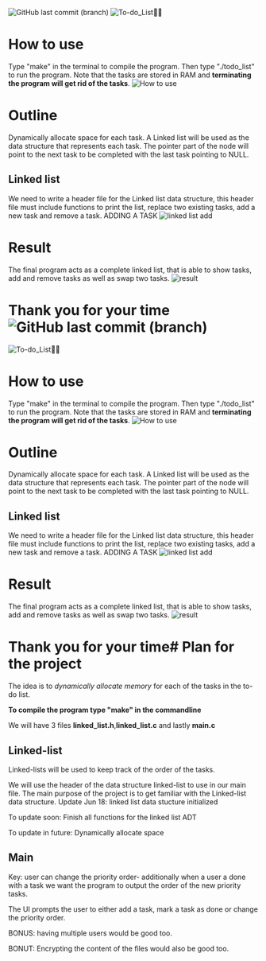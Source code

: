 ![GitHub last commit (branch)](https://img.shields.io/github/last-commit/ksingh66/todo-aoi-list/main)
![To-do_List✍🏽](https://github.com/user-attachments/assets/1eaecbca-21fd-44b8-9ed0-b17b9fa6ff82)
# How to use
Type "make" in the terminal to compile the program. Then type "./todo_list" to run the program.
Note that the tasks are stored in RAM and **terminating the program will get rid of the tasks**.
![How to use](https://github.com/user-attachments/assets/ec667ce9-94c3-4870-8674-6542f3f569b1)



# Outline
Dynamically allocate space for each task.
A Linked list will be used as the data structure that represents each task. The pointer part of the node will point to the next task to be completed with the last task pointing to NULL.

## Linked list 
 We need to write a header file for the Linked list data structure, this header file must include functions to print the list, replace two existing tasks, add a new task and remove a task. 
 ADDING A TASK
 ![linked list add](https://github.com/user-attachments/assets/327c6169-9a0f-4a4d-89e1-9250afe754be)
# Result
The final program acts as a complete linked list, that is able to show tasks, add and remove tasks as well as swap two tasks.
![result](https://github.com/user-attachments/assets/47ea4e5c-c050-4941-873a-027a2ef67b02)
# Thank you for your time![GitHub last commit (branch)](https://img.shields.io/github/last-commit/ksingh66/todo-aoi-list/main)
![To-do_List✍🏽](https://github.com/user-attachments/assets/1eaecbca-21fd-44b8-9ed0-b17b9fa6ff82)
# How to use
Type "make" in the terminal to compile the program. Then type "./todo_list" to run the program.
Note that the tasks are stored in RAM and **terminating the program will get rid of the tasks**.
![How to use](https://github.com/user-attachments/assets/ec667ce9-94c3-4870-8674-6542f3f569b1)



# Outline
Dynamically allocate space for each task.
A Linked list will be used as the data structure that represents each task. The pointer part of the node will point to the next task to be completed with the last task pointing to NULL.

## Linked list 
 We need to write a header file for the Linked list data structure, this header file must include functions to print the list, replace two existing tasks, add a new task and remove a task. 
 ADDING A TASK
 ![linked list add](https://github.com/user-attachments/assets/327c6169-9a0f-4a4d-89e1-9250afe754be)
# Result
The final program acts as a complete linked list, that is able to show tasks, add and remove tasks as well as swap two tasks.
![result](https://github.com/user-attachments/assets/47ea4e5c-c050-4941-873a-027a2ef67b02)
# Thank you for your time# Plan for the project
The idea is to *dynamically allocate memory* for each of the tasks in the to-do list.

**To compile the program type "make" in the commandline**

We will have 3 files **linked_list.h**,**linked_list.c** and lastly **main.c**
## Linked-list
Linked-lists will be used to keep track of the order of the tasks.

We will use the header of the data structure linked-list to use in our main file.
The main purpose of the project is to get familiar with the Linked-list data structure.
Update Jun 18: linked list data stucture initialized

To update soon: Finish all functions for the linked list ADT

To update in future: Dynamically allocate space

## Main
Key: user can change the priority order- additionally when a user a done with a task we want the program to output the order of the new priority tasks.

The UI prompts the user to either add a task, mark a task as done or change the priority order. 

BONUS: having multiple users would be good too.

BONUT: Encrypting the content of the files would also be good too.
